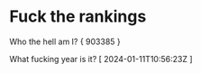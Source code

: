 # Fuck the rankings

Who the hell am I?
{ 903385 }

What fucking year is it?
[ 2024-01-11T10:56:23Z ]
